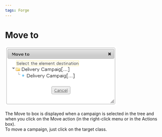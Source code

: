 ```yaml
---
tags: Forge
---
```


Move to
=======

![](resources/campaigns-move.png)

The Move to box is displayed when a campaign is selected in the tree and when you click on the Move action (in the right-click menu or in the Actions box).\
To move a campaign, just click on the target class.


